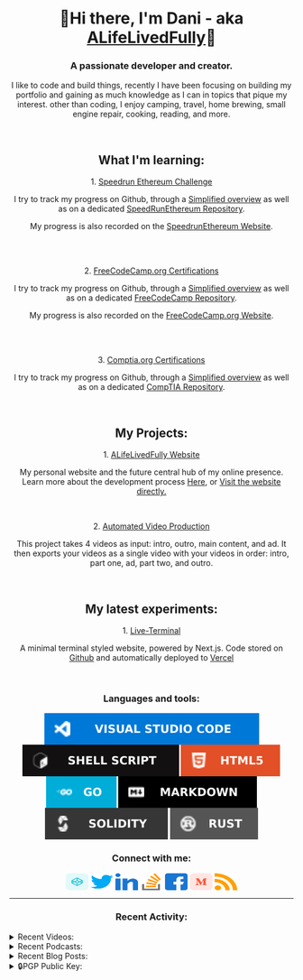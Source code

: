 <h1 align="center">👋Hi there, I'm Dani - aka <a href="https://links.alifelivedfully.com">ALifeLivedFully</a>👋</h1>
<h3 align="center">A passionate developer and creator.</h3>
<p align="center">I like to code and build things, recently I have been focusing on building my portfolio and gaining as much knowledge as I can in topics that pique my interest. other than coding, I enjoy camping, travel, home brewing, small engine repair, cooking, reading, and more.</p>


<br/>
<h2 align="center">What I'm learning:</h2>
<p align="center">1. <a href='https://speedrunethereum.com/'>Speedrun Ethereum Challenge</a></p> 
<p align="center">I try to track my progress on Github, through a <a href='https://github.com/ALifeLivedFully/ALifeLivedFully/blob/main/Progress/SpeedRunEthereum-Progress.md'>Simplified overview</a> as well as on a dedicated <a href='https://github.com/ALifeLivedFully/SpeedRunEthereum'>SpeedRunEthereum Repository</a>.</p>
<p align="center">My progress is also recorded on the <a href='https://speedrunethereum.com/builders/0x70B5901f6cFEFb514dBe1656c08fA1b875F28E96'>SpeedrunEthereum Website</a>.</p>
</br>
</br>
<p align="center">
  2. <a href='https://www.freecodecamp.org/'>FreeCodeCamp.org Certifications</a></p>
  <p align="center">I try to track my progress on Github, through a <a href='https://github.com/ALifeLivedFully/ALifeLivedFully/blob/main/Progress/FreeCodeCamp-Progress.md'>Simplified overview</a> as well as on a dedicated <a href='https://github.com/ALifeLivedFully/FreeCodeCamp'>FreeCodeCamp Repository</a>.</p>  
  <p align="center">My progress is also recorded on the <a href='https://www.freecodecamp.org/alifelivedfully'>FreeCodeCamp.org Website</a>.</p>
</br>
</br>
<p align="center">
  3. <a href='https://www.comptia.org/certifications'>Comptia.org Certifications</a></p>
  <p align="center">I try to track my progress on Github, through a <a href='https://github.com/ALifeLivedFully/ALifeLivedFully/blob/main/Progress/CompTIA-Progress.md'>Simplified overview</a> as well as on a dedicated <a href='https://github.com/ALifeLivedFully/CompTIA'>CompTIA Repository</a>.
</p>
<br/>


<h2 align="center">My Projects:</h2>
<p align="center">
1. <a href='https://www.ALifeLivedFully.com/'>ALifeLivedFully Website</a></p> 
<p align="center">My personal website and the future central hub of my online presence. 
  <br/>
  Learn more about the development process <a href='https://github.com/ALifeLivedFully-Domain'>Here</a>, or <a href='https://www.ALifeLivedFully.com/'>Visit the website directly.</a></p>  
<br/>  
<p align="center">
2. <a href='https://www.Github.com/ALifeLivedFully/'>Automated Video Production</a></p> 
<p align="center">This project takes 4 videos as input: intro, outro, main content, and ad. It then exports your videos as a single video with your videos in order: intro, part one, ad, part two, and outro.
</p>
<br/>

<!--

<p align="center">2. <a href='https://www.Moneyshots.io/'>ALifeLivedFully.com</a>. An online hub for creators of adult content.
</p>

<p align="center">2. <a href='https://www.NiftyMiners.com/'>NiftyMiners.com</a>. A small resource management game simulating a mining colony.
</p>

<p align="center">2. <a href='https://www.ArtistsGuild.com/'>ArtistsGuild.com</a>. A platform for artists to more easily monitize their art and create a more profitable practice.
</p>


| My latest experiments: | My hobbies: |
| --- | --- |
| **Live-Terminal**, A minimal terminal styled website, powered by Next.js. Code stored on [Github](https://github.com/ALifeLivedFully/LiveTerm) and automatically deployed to [Vercel](https://live-term-alifelivedfully.vercel.app/) | Engine Maintenance |
-->


<h2 align="center">My latest experiments:</h2>
<p align="center">1. <a href="https://live-term-alifelivedfully.vercel.app/">Live-Terminal</a></p>  
<p align="center">A minimal terminal styled website, powered by Next.js. Code stored on <a href="https://github.com/ALifeLivedFully/LiveTerm">Github</a> and automatically deployed to <a href="https://live-term-alifelivedfully.vercel.app/">Vercel</a></p>  
<br/>


<h3 align="center">Languages and tools:</h3>
<p align="center">
<a href="https://code.visualstudio.com/" target="blank"><img align="center" src="Images/VisualStudioCode.svg" alt="Visual Studio Code"/></a>
<a href="https://www.shellscript.sh/" target="blank"><img align="center" src="Images/shell_script.svg" alt="Shell script"/></a>
<a href="https://www.w3schools.com/html/" target="blank"><img align="center" src="Images/html5.svg" alt="HTML5"/></a>
<a href="https://go.dev/" target="blank"><img align="center" src="Images/golang.svg" alt="GoLang"/></a>
<a href="https://www.markdownguide.org/" target="blank"><img align="center" src="Images/markdown.svg" alt="Markdown"/></a>
<a href="https://soliditylang.org/" target="blank"><img align="center" src="Images/Solidity.svg" alt="Solidity"/></a>
<a href="https://www.rust-lang.org/" target="blank"><img align="center" src="Images/Rust.svg" alt="Rust"/></a>
</p>


<h3 align="center">Connect with me:</h3>
<p align="center">
<a href="https://codepen.io/alifelivedfully" target="blank"><img align="center" src="Images/codepen.svg" alt="alifelivedfully" height="30" width="40" /></a>
<a href="https://twitter.com/alifelivedfully" target="blank"><img align="center" src="Images/twitter.svg" alt="alifelivedfully" height="30" width="40" /></a>
<a href="https://linkedin.com/in/alifelivedfully" target="blank"><img align="center" src="Images/linked-in-alt.svg" alt="alifelivedfully" height="30" width="40" /></a>
<a href="https://stackoverflow.com/users/20210288" target="blank"><img align="center" src="Images/stack-overflow.svg" alt="20210288" height="30" width="40" /></a>
<a href="https://fb.com/alifelivedfully" target="blank"><img align="center" src="Images/facebook.svg" alt="alifelivedfully" height="30" width="40" /></a>
<a href="https://medium.com/@alifelivedfully" target="blank"><img align="center" src="Images/medium.svg" alt="@alifelivedfully" height="30" width="40" /></a>
<a href="https://medium.com/feed/@alifelivedfully" target="blank"><img align="center" src="Images/rss.svg" alt="https://medium.com/feed/@alifelivedfully" height="30" width="40" /></a>
</p>

--- 

<h3 align="center">Recent Activity:</h3>
<!-- <p align="center"> </p> -->
  
<details>
  <summary>Recent Videos:</summary>
<!-- YOUTUBE-POST-LIST:START -->

<!-- YOUTUBE-POST-LIST:END -->
<a href='https://www.youtube.com/@ALifeLivedFully'>See More Here...</a>
</details>

<details>
  <summary>Recent Podcasts:</summary>  
<!-- PODCAST-POST-LIST:START --><a href='https://podcasters.spotify.com/pod/show/alifelivedfully/episodes/Coming-soon-e1je4qa'>Coming soon...</a> <br><a href='https://podcasters.spotify.com/pod/show/alifelivedfully/episodes/ep-e1je51b'>ALifeLivedFully &lpar;Trailer&rpar;</a> <br><!-- PODCAST-POST-LIST:END -->
<a href='https://anchor.fm/alifelivedfully/'>See More Here...</a>
</details>

<details>
  <summary>Recent Blog Posts:</summary>
<!-- BLOG-POST-LIST:START -->
  
<!-- BLOG-POST-LIST:END -->
<a href='https://alifelivedfully.medium.com/'>See More Here...</a>
</details>

<details>
  <summary>🔒PGP Public Key:</summary>
  <p>To ensure private communication check <a href='https://keybase.io/alifelivedfully'>my Keybase.io</a> for my identitiy proofs and to get <a href='https://keybase.io/alifelivedfully/pgp_keys.asc'>my current public pgp key</a>.</p>
  

<pre><code>
-----BEGIN PGP PUBLIC KEY BLOCK-----
Comment: https://keybase.io/alifelivedfully
Version: Keybase Go 6.4.0 (linux)

xsFNBGe/ZD4BEACon4Cj3FMchixQAML/Q74qvq/3Tq+f2dT/udyDP0Gbfs5kjJsR
Jis21n0MMRF6cRdnC1Uj6bd55Q/Pu+IS7fIy7O2D5/9wGmTkgEZmHt4rUHdx/Ygn
rWrISlWs6ldXyPfNR2lfj68mh0fRK/L3qpTMVbvTc50+lHfV7pBML17h3fr2HB7o
dg0jALGaV2YdmHtrqQRO/NTjHltQhW6+c4bSGYWIRs0YyBvJD2hq2ViB/1iwO0f4
QS55qgOh6OVkaDxHq3qzqCiqf6RGvHFaLVDuwW2cOjyCKrfu3PKuslpJda716gra
sTJ/9oqIQDq5kMwbeNL0rxW5kbBsusWPi1f9Xy983x4nfZxahsR/uUEN7F9KT2g/
hqoLHqp+l3VLRMorXwLu0KE45yV+DNoiCPihm7HToX9aAsSYziMSnDu8oTfStshA
HH7pZqyLUaeXeyP2JzE3LfToSxL+eMNWbHS4+ODQWfxp+JFQmPRhIIX0EcbNDuC5
W3wdkI5GzPx9dGqO+Pw/Zu9S4mn7fQ5Ye4u+U46BACPlt95ZU1ogMz6t1kWfL/Of
27nUQqiEGSBU7UOqWdbtw1bkdlfGj7uB+06MFHXQ3w0G8F12/alaW0YycN5p4epL
Olwx1FFBeJ4M8J+b4O0fhYOZz3YA2l0RDwtCYzAKvBlshOOvbMTd4X4B+QARAQAB
zSlEYW5pIDxhbGlmZWxpdmVkZnVsbHkuYnVzaW5lc3NAZ21haWwuY29tPsLBdQQT
AQgAKQUCZ79kPgkQE7Gv7YdKnLECGwMFCR4TOAAECwcJAwUVCAoCAwQWAAECAACW
hRAAZVDh+jbrUEEx1cQny3UvOR2wEXNlMkZmzNNAgq3RqSL6y5pwFKLzGJIklAf2
pW/nCkkHl5uL05ozA4mF6PMI1k52VAr4m59mWwPsQlx+7yhjzhB4Knf7g7dt/yYu
sjZTMGiMshFT7h5z6K/PLQ8l/mlevfvfcrt1awl+IQE7WH2Nvq+MHpmYCC6IySju
m7UfjXYza6DxnLZ476i7eNGl0wsT/veWB8wXR69Ue0MWzA91l5X5XnwifhcFy+rH
DhB4ARTWc+3hxI3Bl9J0Ah5i+k2EHBkrL9Cs3M4YJq/uqBsSgKJtGrJ1KZf2kTno
x5SVpPr9SwdkpPL+1x7cjgs7zihOP/p/T7MkLhkzV8W+CSByq9im8lMrnN4pHTFU
WnSLEDnq2AHIeprtHhAYNjQgUHiSBoR+nA5i4c9AfEPfjKPg34F37Wn+MfeXgc2q
nb5NUdPN3moNz8sCnbZoRrjaDxd9u3bG+gRm2Ma+jymA0gn5eh+Uc4+YVRp/Ws9y
x+0IOozhkXeFg2Z4QHxFvNyjQVhBsMYiZewDZmVuIa1NNcnQqyM3yehYhkdTQpN1
S7gFj8j+aNcKc0IMtw7OB+0+Hbbt7iwJGfvYk5hlgPw4XbYEeo2cW7wQpHxZJJh/
pJqVUc58LA17MBIHhYC/cJlDFsIH1J30Tm+VqhSGlIPXF2zNH0RhbmkgPERhbmlA
YWxpZmVsaXZlZGZ1bGx5LmNvbT7CwXgEEwEIACwFAme/ZD4JEBOxr+2HSpyxAhsD
BQkeEzgAAhkBBAsHCQMFFQgKAgMEFgABAgAAzLQQACbU9HlBFAlQOgIA1B6OHCq4
RiGEf02B0i4abg6h62FVClYGLC17uwTixVFXKAOQXeYKGkpXZG62LSdABu9UZ8WQ
fNVc6L4ACXyxwa7w/M/fnlDPQhi/4cf4PY3ZXnxuUIlJmH9kP06D5z0RrjbG01th
gLDunHX6V2FsRpX0DACBBSkGGLEhX5zsSrQF8xQSv1ebIyQDmtYDrM5u0saVidfD
flkZcpJb8fGukz29Usb/x+pMwe5Xt1zUQZl+J5wi+N+Ogh74fJHattP2fVzw4JIr
Dn4FWdG6RY24oPvQV9PihAXWGDMttR6MmROoQRGvjpKW32xHXP7e/r9dAfoS/sGK
LRYUObIAbJWk9lO+cmujoSJEQ1QxqsQTMtjCqIBNL71wyBDtrP09jgbaPo7rcgWH
R4xOQ04p/PQMswKwpdoZbIujm0wSekjNgeDqdVGmXt0cDTOnK4/6iq4S0w/jE1rr
omi1lAc1Ip3JiYQFEoM873K8PI3afwk8xRZpyHihzxwFwClq8R7sJBjqqkFPABIq
pJc+PBciSKSXT1kGEGqoGC3fldgujii2pUqJVI1HocB6KTPFBu63walyouJFXdzN
qqXxk0uZqbkwCumfaqjziLwxtXBxewNwsb7UJPZ859855Txh7f+9Y+xt5Q70NUAH
0WT3b/NSrIwhBi974vw3zSVEYW5pIDxhbGlmZWxpdmVkZnVsbHlAcHJvdG9ubWFp
bC5jb20+wsF1BBMBCAApBQJnv2Q+CRATsa/th0qcsQIbAwUJHhM4AAQLBwkDBRUI
CgIDBBYAAQIAANOqEABhgKR1W2aPPDtxoh0ehZEOndtIo8bj+TGiesoOO6YXBCth
uHsRwd828Vmm7ED75/p5x/rWCl8w6j9N4ityKoEZjG6JM1OT5jGv5Jgeiym+bhxv
L+CbmuOkjkhiyNsSW3NBW6OtQ2zTEJ4I80yAhuE9n2MpQAOVuyWfLWotrcOC8Xvg
GptB4Qwh2Szpn7/v4o94QhL/o5b6vWvZBa0K3XWJg1bOXf6RbkDLn29VVIA7v0sa
2UNd1JWZQnYid+0Iu0TVgkXyFnM2Gjyo8dfGPo/fz0Igeel88PIkkuoP9m9GET/x
MfRvmxMCqx4IqZt0kdlf6mHlWIRN0Rv70fe6ER/ARUfFblLbdTR9mJsW/oGq+fdl
KCYykb3nGKVJQe3WrvxTqfp6lJOfukSrvK2kr1+QyAu7KmLMhSktVgQdyYH0k46e
ZX9+QeYqw1O0Ds3PQgfRF8jFQ41x7S6jVjKRqmP9+4gp044sxW2caBxbXIWpQvQj
UvBxqzxB5Czvb8WAYImL6ZAMMiG/27ApuRMchsv2KdV8JvMoSCxWU8yI/0v8Y5CO
llug8fS/1hDOEFDYnYeDzoMZ07rxjclvFpGEYlSrJSSOYgKUM/z2hYEs6HVzE6Zf
pTAseCxrRuSlb9AHjZBTAbtLeph4GDr+yxAAr+nY74DfnU5g0SUQ5f0X3+JHzs0p
RGFuaSA8YWxpZmVsaXZlZGZ1bGx5LnBlcnNvbmFsQGdtYWlsLmNvbT7CwXUEEwEI
ACkFAme/ZD4JEBOxr+2HSpyxAhsDBQkeEzgABAsHCQMFFQgKAgMEFgABAgAArWcQ
AECviKIQTPDREn1esWYVLwWh6EhBQvi0L2D9V3cyL57qDlBP8mjsx3PPfBrKyU3Q
y7YLidur4HZMcEjSroXNksEALd4FDNjDzaLlv8xiMxfZI02Y8hUczAm6QtKhEiNC
RF5o4RHwemFGB5wVmX+McFDllQ4a53vsDHMzqK386fDbo+dtvryDnhOUK+ebvcHf
QNfmaGaKVo2kPkhPhnG/xqiUWjNFiQJJmkrEVDoJNB176hjQJTr65NlkZFjoNbSk
KQyxFdYDsVqmpA8JyCVSwY/hVIMrPz8MOJrH4plcuku9/gmsdi3/X6zicKZVuQKl
DRc/+qDHZu0scMntDySPXMW8Yeme1im8QtrLBJBSTMy5oYwMHhRNHt9c9YXIwBlK
rYkzJYCIWtO4nUcAK/v1fvEnxx0q36gB8UQa8X6SuAua//5i9GAp7KyP1P6wvB5f
s5042WfCiwXMbx+9zVXAKF9KgmfCgFLx4hiamqg7iWrYj7gqnvOs78lIoTurIv2V
UlMDmT3hXEMiDtjGcxNCTKykX18baQzxQLIlmJJGxFpGUOGgOTjsWTVQp8i94SI+
3np+sVtPmGG85ATBXBm9KZxaEuOCN8fr6XDShrI5la4TXXi4mGbO0EPAEbvx6Orh
CGC+annTVQBOO7kc5ErWYbVygB1XaZ0+qrlE8Ht9fSLUzsFNBGe/ZD4BEADM0pE7
dmDjxDZSi0Y/tAhTKgb4I/zBU16DZy5D8dTBFS/BoBbZA7WZ6ASN2rrZrO7KM4IZ
Gcsli4HwBNIXG/9JKM5WEBWX7ydwgLDYOv3YkIC582BYoYPfZMKmBbt4pHpRwhZf
yHfc2WOS94T+XsgzDchINlf/Y0KBtkyBnrzdyZv303+5wsoyW0bdWXxAFlOIfolR
tPXmOatXGBZMO5+rPF2gOY4R74QGEtbWIXeoH39c2aJPIb5qkQHXvQY22RLP+pte
krjWKT5aIde8WinyCLIWN1J0w/mtDm/7ZBD+u0AuUtVVsTiIXQhbdr08wbVX1CAe
9bUYoQiMSd+sAjVhctaLIuQTM5YOuu/ftDavycmEGlg+VoOU2Htlheh8fHQU3ayP
Dki8cS/66JQGoOqzdur03lJOEm+crb2sSUlAnMGfehh3n181RO1Krg/myyFiNyfn
3Y9oK/Qq0Qi/WtZ3B9qVx91bmsycnK8LHPWwk2MZcRVRXNYZcLhIZVkhIYZsvDpa
XTHehDpCKfl+OmYVQTIBy3MgCB0pb6eizxmEu6a4TvVP50ouu9rJLnThafTDeE2V
UtiSPLZRFi1/q4z18H6Z3IO3/8/rzb6mtYj21YZe6MGPQ2m42h9G0fTEpSKtuQ4s
51vBJsiOIAU4/GUN217CWqkQjltrqB1OLvodwQARAQABwsF1BBgBCAApBQJnv2Q+
CRATsa/th0qcsQIbDAUJHhM4AAQLBwkDBRUICgIDBBYAAQIAAGt4EABiDV5zx+lL
X5c3/dsDhwOHrQQF3JKQvc4URtt2W4XRUzjhLRC1rft1KueUPrtlcYiwyzSAKcYe
wRAkt9FlXBeX9Q9I4mscuS9HY9gaZomYUlmIYgfNfxSqqU/vbM123aqBjrTWhcxj
hI62HrTRXDN4EFZmO9aAFgl6xASBz1MoP2t8GbXLahqw9jAefqRSh34K6Sbjxp0/
MVF8L0Chu8RX70R+AZQr3jQT0LMi2RfmnsESjK3O95EHG3Ln7eZJ4uX3YujqNfFF
CZvlvLU32B4HueG+P5ydOoXD0vA61wSMAq1+6Z+DdRCVXMSTLB1vsyZ78FyuAm4m
H3Ht2b1F+IvxpN0KcLTZXsZYTXYCRM7nd870HXTihzjIHDcxGRW57W0yNSxzQUzk
KxSxkt1pxT7WqquJxbeZvE4ste/K2v6vMAqnzZO1AxJdrmB4R3UwloIkpKl1ZGRQ
d5zCY3L/Ii68FoFIJrbXrNr6VvyVNg4edy6n8na6nmUTgTfQLYEv7KKYbZA5caVt
aXhvwdbbkYnLpsTzidsbdnrZ9Tr5p2LFgwIDJbse51gQ5LsHT2Rm7vujYKcY+UEM
k/liOorpwSe6gRuU6JGrv+KzB4UR0X60Py6AxDguuH7NotAxrqNuGaZM+fqUaT3F
f3uaap26bmQWCgUlRfHKDRUfE91dZC80nA==
=laJ8
-----END PGP PUBLIC KEY BLOCK-----
</code></pre>

</details>


[website]: https://ALifeLivedFully.com
[links]: https://Links.ALifeLivedFully.com
[twitter]: https://twitter.com/ALifeLivedFully
[youtube]: https://youtube.com/ALifeLivedFully
[instagram]: https://instagram.com/ALifeLivedFully
[linkedin]: https://linkedin.com/in/ALifeLivedFully
